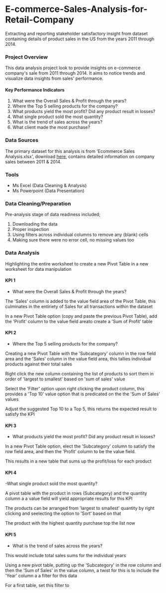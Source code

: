 # E-commerce-Sales-Analysis-for-Retail-Company
Extracting and reporting stakeholder satisfactory insight from dataset containing details of product sales in the US from the years 2011 through 2014.

### Project Overview
This data analysis project look to provide insights on e-commerce company's sale from 2011 through 2014. It aims to notice trends and visualize data insights from sales' performance.

#### Key Performance Indicators
1. What were the Overall Sales & Profit through the years?
2. Where the Top 5 selling products for the company?
3. What products yield the most profit? Did any product result in losses?
4. What single product sold the most quantity?
5. What is the trend of sales across the years?
6. What client made the most purchase? 

### Data Sources
The primary dataset for this analysis is from 'Ecommerce Sales Analysis.xlsx', download [here](https://docs.google.com/spreadsheets/d/1L6aBX0uNlzKiJb7JHdkNUile18s9CI4r/edit?gid=1589100670#gid=1589100670), contains detailed information on company sales between 2011 & 2014.

### Tools
- Ms Excel  (Data Cleaning & Analysis)
- Ms Powerpoint  (Data Presentation)

### Data Cleaning/Preparation
Pre-analysis stage of data readiness included;
1. Downloading the data
2. Proper inspection
3. Using filters across individual columns to remove any (blank) cells
4. Making sure there were no error cell, no missing values too

### Data Analysis
Highlighting the entire worksheet to create a new Pivot Table in a new worksheet for data manipulation

#### KPI 1
- What were the Overall Sales & Profit through the years?
  
The 'Sales' column is added to the value field area of the Pivot Table, this culminates in the entiriety of Sales for all transactions within the dataset 

In a new Pivot Table option (copy and paste the previous Pivot Table), add the 'Profit' column to the value field areato create a 'Sum of Profit' table

#### KPI 2
- Where the Top 5 selling products for the company?
  
Creating a new Pivot Table with the 'Subcategory' column in the row field area and the 'Sales' column in the value field area, this tallies individual products against their total sales

Right click the new column containing the list of products to sort them in order of 'largest to smallest' based on 'sum of sales' value

Select the 'Filter' option upon right clicking the product column, this provides a 'Top  10' value option that is predicated on the the 'Sum of Sales' values  

Adjust the suggested Top 10 to a Top 5, this returns the expected result to satisfy the KPI

#### KPI 3
- What products yield the most profit? Did any product result in losses?

In a new Pivot Table option, elect the 'Subcategory' column to satisfy the row field area, and then the 'Profit' column to be the value field.

This results in a new table that sums up the profit/loss for each product

#### KPI 4
-What single product sold the most quantity?

A pivot table with the product in rows (Subcategory) and the quantity column a a value field will yield appropriate results for this KPI

The products can be arranged from 'largest to smallest' quantity by right clicking and seelecting the option to 'Sort' based on that

The product with the highest quantity purchase top the list now

#### KPI 5
- What is the trend of sales across the years?

This would include total sales sums for the individual years

Using a new pivot table, putting up the 'Subcategory' in the row column and then the 'Sum of Sales' in the value column, a twist for this is to include the 'Year' column a a filter for this data

For a first table, set this filter to 
